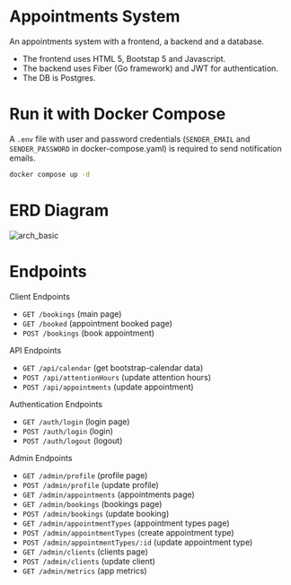 # Appointments System

An appointments system with a frontend, a backend and a database.

- The frontend uses HTML 5, Bootstap 5 and Javascript.
- The backend uses Fiber (Go framework) and JWT for authentication.
- The DB is Postgres.

# Run it with Docker Compose

A `.env` file with user and password credentials (`SENDER_EMAIL` and `SENDER_PASSWORD` in docker-compose.yaml) is required to send notification emails.

```bash
docker compose up -d
```

# ERD Diagram

![arch_basic](https://drive.google.com/uc?export=view&id=1E6kkXp-uOc_FyRFliFzuO0bEYyPjeKMj)

# Endpoints

Client Endpoints
- `GET /bookings` (main page)
- `GET /booked` (appointment booked page)
- `POST /bookings` (book appointment)

API Endpoints
- `GET /api/calendar` (get bootstrap-calendar data)
- `POST /api/attentionHours` (update attention hours)
- `POST /api/appointments` (update appointment)

Authentication Endpoints
- `GET /auth/login` (login page)
- `POST /auth/login` (login)
- `POST /auth/logout` (logout)

Admin Endpoints
- `GET /admin/profile` (profile page)
- `POST /admin/profile` (update profile)
- `GET /admin/appointments` (appointments page)
- `GET /admin/bookings` (bookings page)
- `POST /admin/bookings` (update booking)
- `GET /admin/appointmentTypes` (appointment types page)
- `POST /admin/appointmentTypes` (create appointment type)
- `POST /admin/appointmentTypes/:id` (update appointment type)
- `GET /admin/clients` (clients page)
- `POST /admin/clients` (update client)
- `GET /admin/metrics` (app metrics)